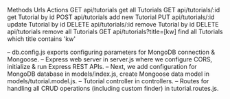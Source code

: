 
Methods	Urls	Actions
GET	api/tutorials	get all Tutorials
GET	api/tutorials/:id	get Tutorial by id
POST	api/tutorials	add new Tutorial
PUT	api/tutorials/:id	update Tutorial by id
DELETE	api/tutorials/:id	remove Tutorial by id
DELETE	api/tutorials	remove all Tutorials
GET	api/tutorials?title=[kw]	find all Tutorials which title contains 'kw'


– db.config.js exports configuring parameters for MongoDB connection & Mongoose.
– Express web server in server.js where we configure CORS, initialize & run Express REST APIs.
– Next, we add configuration for MongoDB database in models/index.js, create Mongoose data model in models/tutorial.model.js.
– Tutorial controller in controllers.
– Routes for handling all CRUD operations (including custom finder) in tutorial.routes.js.